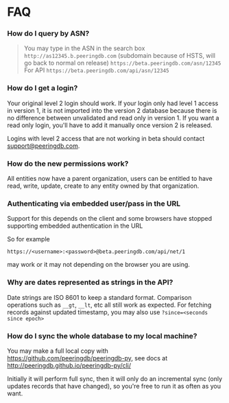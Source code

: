 
# FAQ


### How do I query by ASN?

> You may type in the ASN in the search box
> `http://as12345.b.peeringdb.com` (subdomain because of HSTS, will go back to normal on release)
> `https://beta.peeringdb.com/asn/12345`
> For API
> `https://beta.peeringdb.com/api/asn/12345`

### How do I get a login?

Your original level 2 login should work. If your login only had level 1 access in version 1, it is not imported into the version 2 database because there is no difference between unvalidated and read only in version 1. If you want a read only login, you'll have to add it manually once version 2 is released.

Logins with level 2 access that are not working in beta should contact <support@peeringdb.com>.

### How do the new permissions work?

All entities now have a parent organization, users can be entitled to have read, write, update, create to any entity owned by that organization.

### Authenticating via embedded user/pass in the URL

Support for this depends on the client and some browsers have stopped supporting embedded
authentication in the URL

So for example 

    https://<username>:<password>@beta.peeringdb.com/api/net/1 
    
may work or it may not depending on the browser you are using.

### Why are dates represented as strings in the API?
Date strings are ISO 8601 to keep a standard format. Comparison operations such as `__gt`, `__lt`, etc all still work as expected. For fetching records against updated timestamp, you may also use `?since=<seconds since epoch>`

### How do I sync the whole database to my local machine?
You may make a full local copy with <https://github.com/peeringdb/peeringdb-py>, see docs at <http://peeringdb.github.io/peeringdb-py/cli/>

Initially it will perform full sync, then it will only do an incremental sync (only updates records that have changed), so you're free to run it as often as you want.

